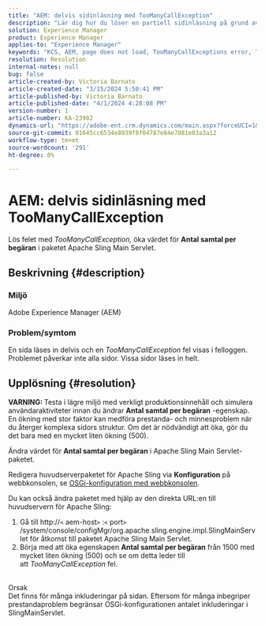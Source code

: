 ```yaml
---
title: "AEM: delvis sidinläsning med TooManyCallException"
description: "Lär dig hur du löser en partiell sidinläsning på grund av för många inkluderingar på sidan."
solution: Experience Manager
product: Experience Manager
applies-to: "Experience Manager"
keywords: "KCS, AEM, page does not load, TooManyCallExceptions error, TooManyCallExceptions, Adobe Experience Manager, troubleshooting, Experience Manager"
resolution: Resolution
internal-notes: null
bug: false
article-created-by: Victoria Barnato
article-created-date: "3/15/2024 5:50:41 PM"
article-published-by: Victoria Barnato
article-published-date: "4/1/2024 4:28:08 PM"
version-number: 1
article-number: KA-23902
dynamics-url: "https://adobe-ent.crm.dynamics.com/main.aspx?forceUCI=1&pagetype=entityrecord&etn=knowledgearticle&id=091a9d84-f4e2-ee11-904d-6045bd006079"
source-git-commit: 01645cc6534e8939f8f04787e84e7081e03a3a12
workflow-type: tm+mt
source-wordcount: '291'
ht-degree: 0%

---
```


# AEM: delvis sidinläsning med TooManyCallException


Lös felet med *TooManyCallException,* öka värdet för <b>Antal samtal per begäran</b> i paketet Apache Sling Main Servlet.

## Beskrivning {#description}


### Miljö

Adobe Experience Manager (AEM)

### Problem/symtom

En sida läses in delvis och en *TooManyCallException* fel visas i felloggen. Problemet påverkar inte alla sidor. Vissa sidor läses in helt.


## Upplösning {#resolution}


<b>VARNING: </b>Testa i lägre miljö med verkligt produktionsinnehåll och simulera användaraktiviteter innan du ändrar <b>Antal samtal per begäran</b> -egenskap. En ökning med stor faktor kan medföra prestanda- och minnesproblem när du återger komplexa sidors struktur. Om det är nödvändigt att öka, gör du det bara med en mycket liten ökning (500). 

Ändra värdet för <b>Antal samtal per begäran</b> i Apache Sling Main Servlet-paketet.

Redigera huvudserverpaketet för Apache Sling via <b>Konfiguration</b> på webbkonsolen, se [OSGi-konfiguration med webbkonsolen](https://experienceleague.adobe.com/en/docs/experience-manager-65/content/implementing/deploying/configuring/configuring-osgi#osgi-configuration-with-the-web-console).

Du kan också ändra paketet med hjälp av den direkta URL:en till huvudservern för Apache Sling:

1. Gå till http://`<` aem-host`>` :`<` port`>` /system/console/configMgr/org.apache.sling.engine.impl.SlingMainServlet för åtkomst till paketet Apache Sling Main Servlet.
2. Börja med att öka egenskapen <b>Antal samtal per begäran</b> från 1500 med mycket liten ökning (500) och se om detta leder till att *TooManyCallException* fel.

<br>Orsak<br>
Det finns för många inkluderingar på sidan. Eftersom för många inbegriper prestandaproblem begränsar OSGi-konfigurationen antalet inkluderingar i SlingMainServlet.
